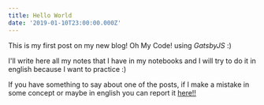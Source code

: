 ```yaml
---
title: Hello World
date: '2019-01-10T23:00:00.000Z'
---
```


This is my first post on my new blog! Oh My Code! using _GatsbyJS_ :)

I'll write here all my notes that I have in my notebooks and I will try to do it in english because I want to practice :)

If you have something to say about one of the posts, if I make a mistake in some concept or maybe in english you can report it [here!!](https://github.com/ohmycodes/blog/issues)
